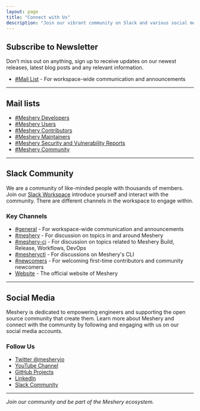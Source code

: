```yaml
---
layout: page
title: "Connect with Us"
description: "Join our vibrant community on Slack and various social media platforms to collaborate and stay updated."
---
```



## Subscribe to Newsletter  

Don’t miss out on anything, sign up to receive updates on our newest releases, latest blog posts and any relevant information.

- [#Mail List](https://meshery.io/subscribe) - For workspace-wide communication and announcements
  
---

## Mail lists


- [#Meshery Developers](mailto:dev-group@meshery.io)
- [#Meshery Users](mailto:user-group@meshery.io)
- [#Meshery Contributors](https://meshery.io/)
- [#Meshery Maintainers](mailto:maintainers@meshery.io)
- [#Meshery Security and Vulnerability Reports](https://meshery.io/)
- [#Meshery Community](mailto:community@meshery.io)

---
## Slack Community

We are a community of like-minded people with thousands of members. Join our [Slack Workspace](https://slack.meshery.io/) introduce yourself and interact with the community. There are different channels in the workspace to engage within.

### Key Channels

- [#general](https://app.slack.com/client/TDL4L01AR/CDM0ACDM5) - For workspace-wide communication and announcements
- [#meshery](https://app.slack.com/client/TDL4L01AR/CFGG6U10E) - For discussion on topics in and around Meshery
- [#meshery-ci](https://app.slack.com/client/TDL4L01AR/C011VPREG2Z) - For discussion on topics related to Meshery Build, Release, Workflows, DevOps
- [#mesheryctl](https://app.slack.com/client/TDL4L01AR/C0130BQ4L3T) - For discussions on Meshery's CLI
- [#newcomers](https://app.slack.com/client/TDL4L01AR/C019426UBNY) - For welcoming first-time contributors and community newcomers
- [Website](https://meshery.io) - The official website of Meshery

---

## Social Media

Meshery is dedicated to empowering engineers and supporting the open source community that create them. Learn more about Meshery and connect with the community by following and engaging with us on our social media accounts.

### Follow Us

- [Twitter @mesheryio](https://twitter.com/mesheryio)
- [YouTube Channel](https://www.youtube.com/@mesheryio)
- [GitHub Projects](https://github.com/meshery)
- [LinkedIn](https://www.linkedin.com/showcase/meshery/)
- [Slack Community](https://slack.meshery.io/)

---

_Join our community and be part of the Meshery ecosystem._
